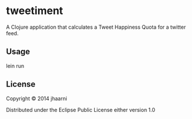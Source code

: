 # tweetiment

A Clojure application that calculates a Tweet Happiness Quota for a twitter feed.

## Usage

lein run

## License

Copyright © 2014 jhaarni

Distributed under the Eclipse Public License either version 1.0
